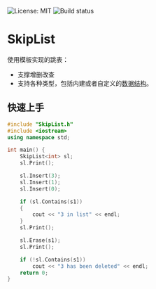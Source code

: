 ![License: MIT](https://img.shields.io/badge/License-MIT-yellow.svg) ![Build status](https://travis-ci.org/zheng-ji/skiplist.svg?branch=master)
# SkipList

使用模板实现的跳表：
- 支撑增删改查
- 支持各种类型，包括内建或者自定义的[数据结构](https://github.com/zheng-ji/skiplist/blob/master/complex_type_example.cpp)。

## 快速上手
```C++
#include "SkipList.h"
#include <iostream>
using namespace std;

int main() {
    SkipList<int> sl;
    sl.Print();

    sl.Insert(3);
    sl.Insert(1);
    sl.Insert(0);

    if (sl.Contains(s1)) 
    {
        cout << "3 in list" << endl;
    }
    sl.Print();

    sl.Erase(s1);
    sl.Print();

    if (!sl.Contains(s1))
        cout << "3 has been deleted" << endl;
    return 0;
}
```
